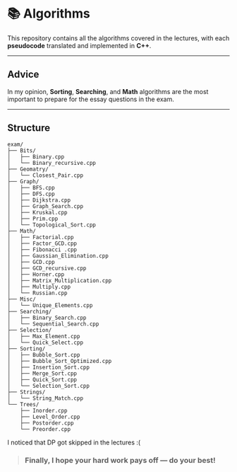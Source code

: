 # 📚 Algorithms
This repository contains all the algorithms covered in the lectures, with each **pseudocode** translated and implemented in **C++**.

---

## Advice
In my opinion, **Sorting**, **Searching**, and **Math** algorithms are the most important to prepare for the essay questions in the exam.

---

## Structure

```plaintext
exam/
├── Bits/
│   ├── Binary.cpp
│   └── Binary_recursive.cpp
├── Geomatry/
│   └── Closest_Pair.cpp
├── Graph/
│   ├── BFS.cpp
│   ├── DFS.cpp
│   ├── Dijkstra.cpp
│   ├── Graph_Search.cpp
│   ├── Kruskal.cpp
│   ├── Prim.cpp
│   └── Topological_Sort.cpp
├── Math/
│   ├── Factorial.cpp
│   ├── Factor_GCD.cpp
│   ├── Fibonacci .cpp
│   ├── Gaussian_Elimination.cpp
│   ├── GCD.cpp
│   ├── GCD_recursive.cpp
│   ├── Horner.cpp
│   ├── Matrix_Multiplication.cpp
│   ├── Multiply.cpp
│   └── Russian.cpp
├── Misc/
│   └── Unique_Elements.cpp
├── Searching/
│   ├── Binary_Search.cpp
│   └── Sequential_Search.cpp
├── Selection/
│   ├── Max_Element.cpp
│   └── Quick_Select.cpp
├── Sorting/
│   ├── Bubble_Sort.cpp
│   ├── Bubble_Sort_Optimized.cpp
│   ├── Insertion_Sort.cpp
│   ├── Merge_Sort.cpp
│   ├── Quick_Sort.cpp
│   └── Selection_Sort.cpp
├── Strings/
│   └── String_Match.cpp
└── Trees/
    ├── Inorder.cpp
    ├── Level_Order.cpp
    ├── Postorder.cpp
    └── Preorder.cpp
```
I noticed that DP got skipped in the lectures :(
> ### Finally, I hope your hard work pays off — do your best!

